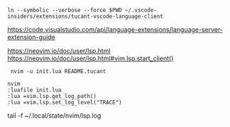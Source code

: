 ```
ln --symbolic --verbose --force $PWD ~/.vscode-insiders/extensions/tucant-vscode-language-client
```

https://code.visualstudio.com/api/language-extensions/language-server-extension-guide

https://neovim.io/doc/user/lsp.html
https://neovim.io/doc/user/lsp.html#vim.lsp.start_client()
```
 nvim -u init.lua README.tucant 

nvim
:luafile init.lua
:lua =vim.lsp.get_log_path()
:lua =vim.lsp.set_log_level("TRACE")
```
tail -f ~/.local/state/nvim/lsp.log
